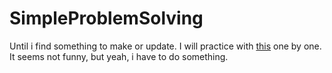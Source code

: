 # SimpleProblemSolving

Until i find something to make or update. I will practice with [this](https://projecteuler.net/archives) one by one. It seems not funny, but yeah, i have to do something. 
